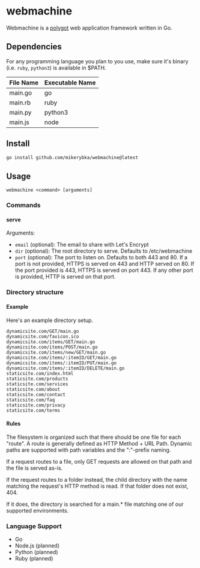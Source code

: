 # webmachine

Webmachine is a [polygot](https://en.wikipedia.org/wiki/Polyglot_(computing)) web application framework written in Go.

## Dependencies

For any programming language you plan to you use, make sure it's binary (i.e. `ruby`, `python3`) is available in $PATH.

| File Name | Executable Name |
| --- | --- |
| main.go | go |
| main.rb | ruby |
| main.py | python3 |
| main.js | node |

## Install

<!-- ### Via Go Toolchain -->

```bash
go install github.com/mikerybka/webmachine@latest
```

## Usage

```
webmachine <command> [arguments]
```

### Commands

#### serve

Arguments:
- `email` (optional): The email to share with Let's Encrypt
- `dir` (optional): The root directory to serve. Defaults to /etc/webmachine
- `port` (optional): The port to listen on. Defaults to both 443 and 80. If a port is not provided, HTTPS is served on 443 and HTTP served on 80. If the port provided is 443, HTTPS is served on port 443. If any other port is provided, HTTP is served on that port.

### Directory structure

#### Example

Here's an example directory setup.

```
dynamicsite.com/GET/main.go
dynamicsite.com/favicon.ico
dynamicsite.com/items/GET/main.go
dynamicsite.com/items/POST/main.go
dynamicsite.com/items/new/GET/main.go
dynamicsite.com/items/:itemID/GET/main.go
dynamicsite.com/items/:itemID/PUT/main.go
dynamicsite.com/items/:itemID/DELETE/main.go
staticsite.com/index.html
staticsite.com/products
staticsite.com/services
staticsite.com/about
staticsite.com/contact
staticsite.com/faq
staticsite.com/privacy
staticsite.com/terms
```

#### Rules

The filesystem is organized such that there should be one file for each "route".
A route is generally defined as HTTP Method + URL Path.
Dynamic paths are supported with path variables and the ":"-prefix naming.

If a request routes to a file, only GET requests are allowed on that path and the file is served as-is.

If the request routes to a folder instead, the child directory with the name matching the request's HTTP method is read.
If that folder does not exist, 404.

If it does, the directory is searched for a main.* file matching one of our supported environments.

### Language Support

- Go
- Node.js (planned)
- Python (planned)
- Ruby (planned)

